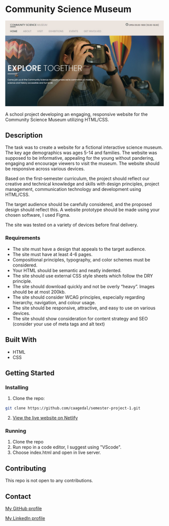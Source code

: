 # Community Science Museum

![image](/images/community-science-museum-img.jpg)

A school project developing an engaging, responsive website for the Community Science Museum utilizing HTML/CSS.

## Description

The task was to create a website for a fictional interactive science museum. The key age demographics was ages 5-14 and families. The website was supposed to be informative, appealing for the young without pandering, engaging and encourage viewers to visit the museum. The website should be responsive across various devices.

Based on the first-semester curriculum, the project should reflect our creative and technical knowledge and skills with design principles, project management, communication technology and development using HTML/CSS.

The target audience should be carefully considered, and the proposed design should reflect this. A website prototype should be made using your chosen software, I used Figma.

The site was tested on a variety of devices before final delivery.

### Requirements

- The site must have a design that appeals to the target audience.
- The site must have at least 4-6 pages.
- Compositional principles, typography, and color schemes must be considered.
- Your HTML should be semantic and neatly indented.
- The site should use external CSS style sheets which follow the DRY principle.
- The site should download quickly and not be overly “heavy”. Images should be at most 200kb.
- The site should consider WCAG principles, especially regarding hierarchy, navigation, and colour usage.
- The site should be responsive, attractive, and easy to use on various devices.
- The site should show consideration for content strategy and SEO (consider your use of meta tags and alt text)

## Built With

- HTML
- CSS

## Getting Started

### Installing

1. Clone the repo:

```bash
git clone https://github.com/caagedal/semester-project-1.git
```

2. [View the live website on Netlify](https://charming-wisp-34935f.netlify.app/)

### Running

1. Clone the repo
2. Run repo in a code editor, I suggest using "VScode".
3. Choose index.html and open in live server.

## Contributing

This repo is not open to any contributions.

## Contact

[My GitHub profile](https://github.com/caagedal)

[My LinkedIn profile](https://www.linkedin.com/in/cecilie-aagedal-b442b82b6/)
